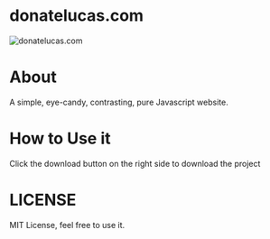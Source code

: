 # donatelucas.com

![donatelucas.com](https://github.com/donatelucas/donatelucas.com/blob/master/img/screenshot01.png)

# About
A simple, eye-candy, contrasting, pure Javascript website.

# How to Use it
Click the download button on the right side to download the project

# LICENSE
MIT License, feel free to use it.
